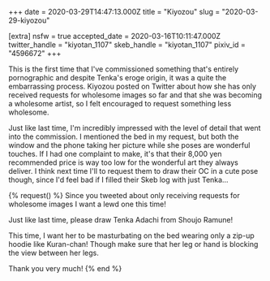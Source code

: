 +++
date = 2020-03-29T14:47:13.000Z
title = "Kiyozou"
slug = "2020-03-29-kiyozou"

[extra]
nsfw = true
accepted_date = 2020-03-16T10:11:47.000Z
twitter_handle = "kiyotan_1107"
skeb_handle = "kiyotan_1107"
pixiv_id = "4596672"
+++

This is the first time that I've commissioned something that's entirely pornographic and despite Tenka's eroge origin, it was a quite the embarrassing process. Kiyozou posted on Twitter about how she has only received requests for wholesome images so far and that she was becoming a wholesome artist, so I felt encouraged to request something less wholesome.

Just like last time, I'm incredibly impressed with the level of detail that went into the commission. I mentioned the bed in my request, but both the window and the phone taking her picture while she poses are wonderful touches. If I had one complaint to make, it's that their 8,000 yen recommended price is way too low for the wonderful art they always deliver. I think next time I'll to request them to draw their OC in a cute pose though, since I'd feel bad if I filled their Skeb log with just Tenka…

{% request() %}
Since you tweeted about only receiving requests for wholesome images I want a lewd one this time!

Just like last time, please draw Tenka Adachi from Shoujo Ramune!

This time, I want her to be masturbating on the bed wearing only a zip-up hoodie like Kuran-chan! Though make sure that her leg or hand is blocking the view between her legs.

Thank you very much!
{% end %}